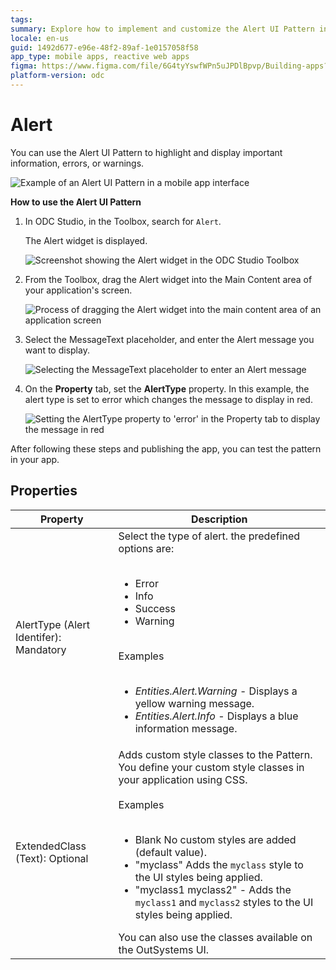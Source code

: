```yaml
---
tags:
summary: Explore how to implement and customize the Alert UI Pattern in OutSystems Developer Cloud (ODC) to display important messages in applications.
locale: en-us
guid: 1492d677-e96e-48f2-89af-1e0157058f58
app_type: mobile apps, reactive web apps
figma: https://www.figma.com/file/6G4tyYswfWPn5uJPDlBpvp/Building-apps?type=design&node-id=3203%3A10303&t=ZwHw8hXeFhwYsO5V-1
platform-version: odc
---
```

# Alert

You can use the Alert UI Pattern to highlight and display important information, errors, or warnings.

![Example of an Alert UI Pattern in a mobile app interface](images/alert-1.png "Example of an Alert UI Pattern")

**How to use the Alert UI Pattern**

1. In ODC Studio, in the Toolbox, search for `Alert`.

    The Alert widget is displayed.

    ![Screenshot showing the Alert widget in the ODC Studio Toolbox](images/alert-7-ss.png "Alert Widget in ODC Studio Toolbox")

1. From the Toolbox, drag the Alert widget into the Main Content area of your application's screen.

    ![Process of dragging the Alert widget into the main content area of an application screen](images/alert-8-ss.png "Dragging Alert Widget into Main Content Area")

1. Select the MessageText placeholder, and enter the Alert message you want to display.
    
    ![Selecting the MessageText placeholder to enter an Alert message](images/alert-11-ss.png "Setting Alert Message Text")

1. On the **Property** tab, set the **AlertType** property. In this example, the alert type is set to error which changes the message to display in red. 
    
    ![Setting the AlertType property to 'error' in the Property tab to display the message in red](images/alert-9-ss.png "Setting AlertType Property to Error")

After following these steps and publishing the app, you can test the pattern in your app. 


## Properties

| **Property**                           | **Description**                                                                                                                                                                                                                                                                                                                                                                                                                                                                                                                                                                                                                |
|----------------------------------------|--------------------------------------------------------------------------------------------------------------------------------------------------------------------------------------------------------------------------------------------------------------------------------------------------------------------------------------------------------------------------------------------------------------------------------------------------------------------------------------------------------------------------------------------------------------------------------------------------------------------------------|
| AlertType (Alert Identifer): Mandatory | Select the type of alert. the predefined options are:<br/><br/><ul><li>Error</li><li>Info</li><li>Success</li><li>Warning</li></ul><br/>Examples<br/><br/><ul><li>_Entities.Alert.Warning_ - Displays a yellow warning message.</li><li>_Entities.Alert.Info_ - Displays a blue information message.</li></ul>                                                                                                                                                                                                                                                                                                                 |
| ExtendedClass (Text): Optional         | Adds custom style classes to the Pattern. You define your custom style classes in your application using CSS.<br/><br/>Examples<br/><br/><ul><li>Blank No custom styles are added (default value).</li><li>"myclass" Adds the ``myclass`` style to the UI styles being applied.</li><li>"myclass1 myclass2" - Adds the ``myclass1`` and ``myclass2`` styles to the UI styles being applied. </li></ul>You can also use the classes available on the OutSystems UI. |
